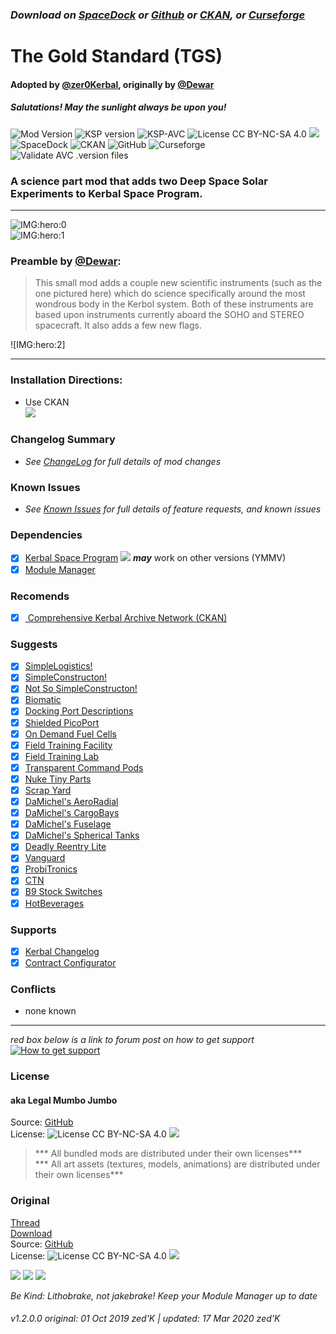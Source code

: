 <!-- Readme.md v1.0.2.0
The Gold Standard (TGS)
created: 01 Oct 19
updated: 2020 03 17

# KerbGuise Experimental engineering (KGEx)
#### Brings you:
 -->
### ***Download on [SpaceDock][MOD:rel-spacedock] or [Github][MOD:rel-github] or [CKAN][MOD:rel-ckan], or [Curseforge][MOD:rel-curseforge]***  

# The Gold Standard (TGS)  
#### Adopted by [@zer0Kerbal][LINK:zer0Kerbal], originally by [@Dewar][LINK:dewar]
##### Salutations! May the sunlight always be upon you!
![Mod Version][shield:mod:latest] 
![KSP version][shield:ksp] ![KSP-AVC][shield:kspavc] ![License CC BY-NC-SA 4.0][shield:license] ![][LOGO:ccbyncsa4]  
![SpaceDock][shield:spacedock] ![CKAN][shield:ckan] ![GitHub][shield:github] ![Curseforge][shield:curseforge]  
![Validate AVC .version files][shield:avcvalid]  
### A science part mod that adds two Deep Space Solar Experiments to Kerbal Space Program.
***
![IMG:hero:0]  
![IMG:hero:1]  
### Preamble by [@Dewar][LINK:dewar]: 
> This small mod adds a couple new scientific instruments (such as the one pictured here) which do science specifically around the most wondrous body in the Kerbol system. Both of these instruments are based upon instruments currently aboard the SOHO and STEREO spacecraft. It also adds a few new flags.  
  

![IMG:hero:2]  
***
### Installation Directions:
- Use CKAN  
![][image:rel-ckan]
### Changelog Summary
- *See [ChangeLog][MOD:changelog] for full details of mod changes*
### Known Issues
- *See [Known Issues][MOD:known] for full details of feature requests, and known issues*
### Dependencies
- [x] [Kerbal Space Program][KSP:website] [![][shield:ksp]][KSP:website] ***may*** work on other versions (YMMV)
- [x] [Module Manager][thread:mm]  
### Recomends  
- [x] [ Comprehensive Kerbal Archive Network (CKAN)][MOD:rel-ckan]
### Suggests
- [x] [SimpleLogistics!][thread:SL!]  
- [x] [SimpleConstructon!][thread:SC!]  
- [x] [Not So SimpleConstructon!][thread:NSSC]  
- [x] [Biomatic][thread:BIO]  
- [x] [Docking Port Descriptions][thread:DPD]  
- [x] [Shielded PicoPort][thread:PPS]  
- [x] [On Demand Fuel Cells][thread:ODFC]  
- [x] [Field Training Facility][thread:FTF]  
- [x] [Field Training Lab][thread:FTL]  
- [x] [Transparent Command Pods][thread:TCP]  
- [x] [Nuke Tiny Parts][thread:NUK]  
- [x] [Scrap Yard][thread:SYD]  
- [x] [DaMichel's AeroRadial][thread:DAR]  
- [x] [DaMichel's CargoBays][thread:DCB]  
- [x] [DaMichel's Fuselage][thread:DMF]  
- [x] [DaMichel's Spherical Tanks][thread:DST]  
- [x] [Deadly Reentry Lite][thread:DRELite]  
- [x] [Vanguard][thread:VG0]  
- [x] [ProbiTronics][thread:PRB]  
- [x] [CTN][thread:CTN]  
- [x] [B9 Stock Switches][thread:B9S]  
- [x] [HotBeverages][thread:HB!]  
### Supports
- [x] [Kerbal Changelog][thread:kcl]  
- [x] [Contract Configurator][thread:cc]  
### Conflicts
- none known
***  
*red box below is a link to forum post on how to get support*  
[![How to get support][image:get-support]][thread:getsupport]

### License
#### aka Legal Mumbo Jumbo
Source: [GitHub][MOD:github:repo]  
License: ![License CC BY-NC-SA 4.0][shield:license] ![][LOGO:ccbyncsa4] 
> *** All bundled mods are distributed under their own licenses***<br>
> *** All art assets (textures, models, animations) are distributed under their own licenses*** 
### Original
[Thread][MOD:original:thread]  
[Download][MOD:original:download]  
Source: [GitHub][MOD:original:source]  
License: ![License CC BY-NC-SA 4.0][shield:license] ![][LOGO:ccbyncsa4]  
<!-- graphical links to downloads -->
[![][image:rel-github]][MOD:rel-github] [![][image:rel-spacedock]][MOD:rel-spacedock] [![][image:rel-curseforge]][MOD:rel-curseforge]  

*Be Kind: Lithobrake, not jakebrake! Keep your Module Manager up to date*

###### v1.2.0.0 original: 01 Oct 2019 zed'K | updated: 17 Mar 2020 zed'K

[MOD:license]:https://github.com/zer0Kerbal/TheGoldStandard/blob/master/LICENSE
[MOD:contributing]: https://github.com/zer0Kerbal/TheGoldStandard/blob/master/.github/CONTRIBUTING.md
[MOD:issues]: https://github.com/zer0Kerbal/TheGoldStandard/issues
[MOD:wiki]:https://github.com/zer0Kerbal/TheGoldStandard/
[MOD:known]:  https://github.com/zer0Kerbal/TheGoldStandard/wiki/Known-Issues
[MOD:github:repo]:  https://github.com/zer0Kerbal/TheGoldStandard/
[MOD:changelog]: https://github.com/zer0Kerbal/TheGoldStandard/Changelog.cfg
[MOD:forum]:  https://forum.kerbalspaceprogram.com/index.php?/topic/192456-*

<!--- release links -->
[MOD:rel-github]:     https://github.com/zer0Kerbal/TheGoldStandard/releases/latest "GitHub"  
[MOD:rel-spacedock]:  http://spacedock.info/mod/963  "SpaceDock"  
[MOD:rel-curseforge]: https://www.curseforge.com/kerbal/ksp-mods/TheGoldStandard "CurseForge"  
[MOD:rel-ckan]:       https://forum.kerbalspaceprogram.com/index.php?/topic/154922-* "CKAN"

<!--- original mod -->
[MOD:original:download]: https://spacedock.info/mod/963
[MOD:original:source]: https://spacedock.info/mod/963
[MOD:original:thread]: https://forum.kerbalspaceprogram.com/index.php?/topic/149125-*
[LINK:dewar]:   https://forum.kerbalspaceprogram.com/index.php?/profile/107737-dewar/

<!--- statics -->
[LINK:zer0Kerbal]:https://forum.kerbalspaceprogram.com/index.php?/profile/190933-zer0kerbal/  
[KSP:website]: http://kerbalspaceprogram.com/  
[thread:getsupport]: https://forum.kerbalspaceprogram.com/index.php?/topic/83212-*  

<!--- license logos -->
[LOGO:mit]:     https://i.postimg.cc/bvjfsMP5/MIT-17x17.png
[LOGO:gplv3]:   https://i.postimg.cc/90kCDs7K/gplv3-48x17.png

[LOGO:ccbysa4]:   https://licensebuttons.net/l/by-sa/4.0/80x15.png
[LOGO:ccbyncsa4]: https://licensebuttons.net/l/by-nc-sa/4.0/80x15.png

<!--- misc logos -->
[image:rel-github]:     https://i.imgur.com/RE4Ppr9.png
[image:rel-spacedock]:  https://i.imgur.com/m0a7tn2.png
[image:rel-curseforge]: https://i.postimg.cc/RZNyB5vP/Download-On-Curse.png
[image:get-support]:    https://i.postimg.cc/vHP6zmrw/image.png

[image:rel-ckan]:  https://i.postimg.cc/x8XSVg4R/sj507JC.png
[image:changelog]: https://i.postimg.cc/qM9p4V0C/changelog.png
[image:source]:    https://i.postimg.cc/tJ8GqW0H/source.png

[image:rel-github-sm]:     https://i.postimg.cc/1XXy5yfD/github.png
[image:rel-spacedock-sm]:  https://i.postimg.cc/DZ22Hrhj/spacedock.png
[image:rel-curseforge-sm]: https://i.postimg.cc/ZRVTSWKT/UVVt0OP.png
  
<!--- header shields -->
[shield:mod:latest]: https://img.shields.io/github/v/release/zer0Kerbal/TheGoldStandard?include_prereleases?style=plastic
[shield:mod]: https://img.shields.io/endpoint?url=https://raw.githubusercontent.com/zer0Kerbal/TheGoldStandard/master/json/mod.json
[shield:ksp]: https://img.shields.io/endpoint?url=https://raw.githubusercontent.com/zer0Kerbal/TheGoldStandard/master/json/ksp.json
[shield:license]: https://img.shields.io/endpoint?url=https://raw.githubusercontent.com/zer0Kerbal/TheGoldStandard/master/json/license.json
[shield:kspavc]:  https://img.shields.io/badge/KSP-AVC--supported-brightgreen.svg?style=plastic
[shield:spacedock]:  https://img.shields.io/badge/SpaceDock-listed-blue.svg?style=plastic
[shield:ckan]: https://img.shields.io/badge/CKAN-Indexed-blue.svg?style=plastic
[shield:github]:  https://img.shields.io/badge/Github-Indexed-blue.svg?style=plastic&logo=github
[shield:curseforge]: https://img.shields.io/badge/CurseForge-listed-blue.svg?style=plastic
[shield:avcvalid]: https://github.com/zer0Kerbal/TheGoldStandard/workflows/Validate%20AVC%20.version%20files/badge.svg

<!-- zer0Kerbal mods -->
[thread:ODFC]: https://forum.kerbalspaceprogram.com/index.php?/topic/187625-* "On Demand Fuel Cells"
[thread:FTF]:  https://forum.kerbalspaceprogram.com/index.php?/topic/188841-* "Field Training Facility"
[thread:FTL]:  https://forum.kerbalspaceprogram.com/index.php?/topic/188841-* "Field Training Lab"
[thread:MHH]:  https://forum.kerbalspaceprogram.com/index.php?/topic/188246-* "More Hitchhikers"
[thread:TCP]:  https://forum.kerbalspaceprogram.com/index.php?/topic/187495-* "Transparent Command Pods"
[thread:NUK]:  https://forum.kerbalspaceprogram.com/index.php?/topic/21466-*  "Nuke's Tiny Parts"  
[thread:OHS]:  https://forum.kerbalspaceprogram.com/index.php?/topic/192360-* "Oh Scrap!"  
[thread:SYD]:  https://forum.kerbalspaceprogram.com/index.php?/topic/192360-* "Scrap Yard"  
[thread:DPD]:  https://github.com/zer0Kerbal/KGEx/tree/master/GameData/KGEx/DockingPortDescriptions "Docking Port Descriptions"  
[thread:PPS]:  https://forum.kerbalspaceprogram.com/index.php?/topic/192187-* "Shielded PicoPort"  
[thread:DST]:  https://forum.kerbalspaceprogram.com/index.php?/topic/191719-* "DaMichel's Spherical Tanks"
[thread:DMF]:  https://forum.kerbalspaceprogram.com/index.php?/topic/191719-* "DaMichel's Fuselage"
[thread:DAR]:  https://forum.kerbalspaceprogram.com/index.php?/topic/191719-* "DaMichel's AeroRadial"
[thread:DCB]:  https://forum.kerbalspaceprogram.com/index.php?/topic/191719-* "DaMichel's CargoBays"
[thread:SDS]:  https://forum.kerbalspaceprogram.com/index.php?/topic/191719-* "Stork Delivery System (SDS)"
[thread:SC!]:  https://forum.kerbalspaceprogram.com/index.php?/topic/191424-* "SimpleConstructon!"
[thread:SL!]:  https://forum.kerbalspaceprogram.com/index.php?/topic/191045-* "SimpleLogistics!"
[thread:NSSC]:  https://forum.kerbalspaceprogram.com/index.php?/topic/191504-* "Not So SimpleConstructon!"
[thread:BIO]:  https://forum.kerbalspaceprogram.com/index.php?/topic/191426-* "Biomatic"
[thread:VG0]:  http:// "Vanguard"
[thread:PRB]:  http:// "ProbiTronics"
[thread:CTN]:  http:// "CTN"
[thread:B9S]:  http:// "B9 Stock Switches"
[thread:HB!]:  http:// "HotBeverages"
[thread:DRELite]: http:// "DeadlyReentry Lite"  
[thread:AIM]: http:// "LandingAim"  
[thread:GFC]: http:// "G-Force"
[thread:SIL]: http:// "Stock Inline Lights"  
[thread:SILP]: http:// "Stock Inline Lights Patches"
[thread:JET]: http:// "Jettison"  
[thread:KBM]: http:// "KaboOom!"  

<!-- other mods -->
[thread:kcl]: https://forum.kerbalspaceprogram.com/index.php?/topic/179207-* "Kerbal ChangeLog"  
[thread:twk]: https://forum.kerbalspaceprogram.com/index.php?/topic/179030-* "TweakScale"  
[thread:crp]: http://forum.kerbalspaceprogram.com/index.php?/topic/83007-* "Community Resource Pack"  
[thread:mm]:  http://forum.kerbalspaceprogram.com/index.php?/topic/50533-* "Module Manager" 
[thread:cc]: https://forum.kerbalspaceprogram.com/index.php?/topic/91625-* "Contract Configurator"  


[IMG:hero:0]: http://
[IMG:hero:1]: http://
[IMG:hero:3]: http://

<!--
this file: GPLv2
zer0Kerbal-->